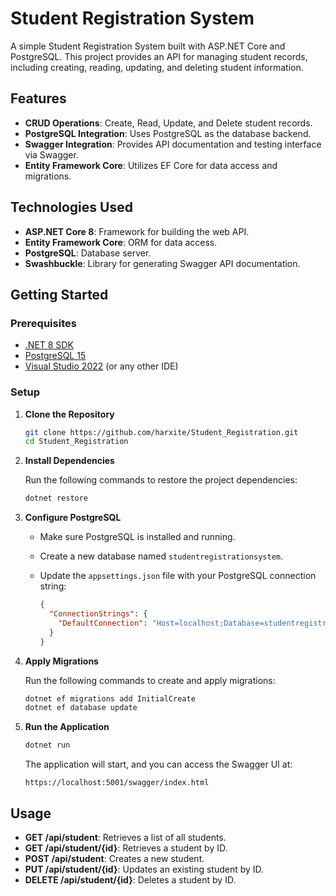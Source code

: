 
# Student Registration System

A simple Student Registration System built with ASP.NET Core and PostgreSQL. This project provides an API for managing student records, including creating, reading, updating, and deleting student information.

## Features

- **CRUD Operations**: Create, Read, Update, and Delete student records.
- **PostgreSQL Integration**: Uses PostgreSQL as the database backend.
- **Swagger Integration**: Provides API documentation and testing interface via Swagger.
- **Entity Framework Core**: Utilizes EF Core for data access and migrations.

## Technologies Used

- **ASP.NET Core 8**: Framework for building the web API.
- **Entity Framework Core**: ORM for data access.
- **PostgreSQL**: Database server.
- **Swashbuckle**: Library for generating Swagger API documentation.

## Getting Started

### Prerequisites

- [.NET 8 SDK](https://dotnet.microsoft.com/download/dotnet/8.0)
- [PostgreSQL 15](https://www.postgresql.org/download/)
- [Visual Studio 2022](https://visualstudio.microsoft.com/vs/) (or any other IDE)

### Setup

1. **Clone the Repository**

   ```bash
   git clone https://github.com/harxite/Student_Registration.git
   cd Student_Registration
   ```

2. **Install Dependencies**

   Run the following commands to restore the project dependencies:

   ```bash
   dotnet restore
   ```

3. **Configure PostgreSQL**

   - Make sure PostgreSQL is installed and running.
   - Create a new database named `studentregistrationsystem`.
   - Update the `appsettings.json` file with your PostgreSQL connection string:

     ```json
     {
       "ConnectionStrings": {
         "DefaultConnection": "Host=localhost;Database=studentregistrationsystem;Username=postgres;Password=your_password;Port=5432"
       }
     }
     ```

4. **Apply Migrations**

   Run the following commands to create and apply migrations:

   ```bash
   dotnet ef migrations add InitialCreate
   dotnet ef database update
   ```

5. **Run the Application**

   ```bash
   dotnet run
   ```

   The application will start, and you can access the Swagger UI at:

   ```
   https://localhost:5001/swagger/index.html
   ```

## Usage

- **GET /api/student**: Retrieves a list of all students.
- **GET /api/student/{id}**: Retrieves a student by ID.
- **POST /api/student**: Creates a new student.
- **PUT /api/student/{id}**: Updates an existing student by ID.
- **DELETE /api/student/{id}**: Deletes a student by ID.

